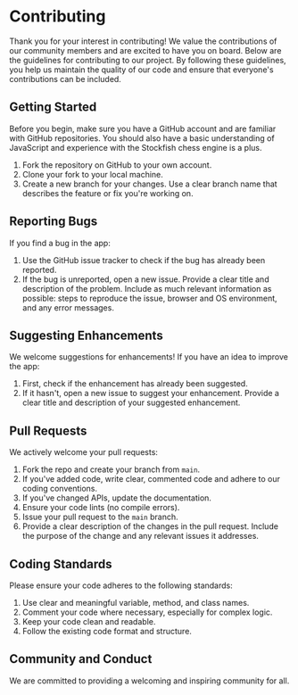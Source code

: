 # Contributing

Thank you for your interest in contributing! We value the contributions of our community members and are excited to have you on board.
Below are the guidelines for contributing to our project. By following these guidelines, you help us maintain the quality of our code and ensure that everyone's contributions can be included.

## Getting Started

Before you begin, make sure you have a GitHub account and are familiar with GitHub repositories. You should also have a basic understanding of JavaScript and experience with the Stockfish chess engine is a plus.

1. Fork the repository on GitHub to your own account.
2. Clone your fork to your local machine.
3. Create a new branch for your changes. Use a clear branch name that describes the feature or fix you're working on.

## Reporting Bugs

If you find a bug in the app:

1. Use the GitHub issue tracker to check if the bug has already been reported.
2. If the bug is unreported, open a new issue. Provide a clear title and description of the problem. Include as much relevant information as possible: steps to reproduce the issue, browser and OS environment, and any error messages.

## Suggesting Enhancements

We welcome suggestions for enhancements! If you have an idea to improve the app:

1. First, check if the enhancement has already been suggested.
2. If it hasn't, open a new issue to suggest your enhancement. Provide a clear title and description of your suggested enhancement.

## Pull Requests

We actively welcome your pull requests:

1. Fork the repo and create your branch from `main`.
2. If you've added code, write clear, commented code and adhere to our coding conventions.
3. If you've changed APIs, update the documentation.
4. Ensure your code lints (no compile errors).
5. Issue your pull request to the `main` branch.
6. Provide a clear description of the changes in the pull request. Include the purpose of the change and any relevant issues it addresses.

## Coding Standards

Please ensure your code adheres to the following standards:

1. Use clear and meaningful variable, method, and class names.
2. Comment your code where necessary, especially for complex logic.
3. Keep your code clean and readable.
4. Follow the existing code format and structure.

## Community and Conduct

We are committed to providing a welcoming and inspiring community for all.
